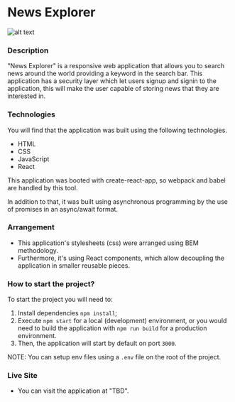 # News Explorer

![alt text](src/images/demo.gif)

### Description

"News Explorer" is a responsive web application that allows you to search news around the world providing a keyword in the search bar. This application has a security layer which let users signup and signin to the application, this will make the user capable of storing news that they are interested in.

### Technologies

You will find that the application was built using the following technologies.

- HTML
- CSS
- JavaScript
- React

This application was booted with create-react-app, so webpack and babel are handled by this tool.

In addition to that, it was built using asynchronous programming by the use of promises in an async/await format.

### Arrangement

- This application's stylesheets (css) were arranged using BEM methodology.
- Furthermore, it's using React components, which allow decoupling the application in smaller reusable pieces.

### How to start the project?

To start the project you will need to:

1. Install dependencies `npm install`;
2. Execute `npm start` for a local (development) environment, or you would need to build the application with `npm run build` for a production environment.
3. Then, the application will start by default on port `3000`.

NOTE: You can setup env files using a `.env` file on the root of the project.

### Live Site

- You can visit the application at "TBD".
